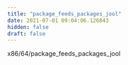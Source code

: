 ```yaml
---
title: "package_feeds_packages_jool"
date: 2021-07-01 09:04:06.126843
hidden: false
draft: false
---
```


x86/64/package_feeds_packages_jool

